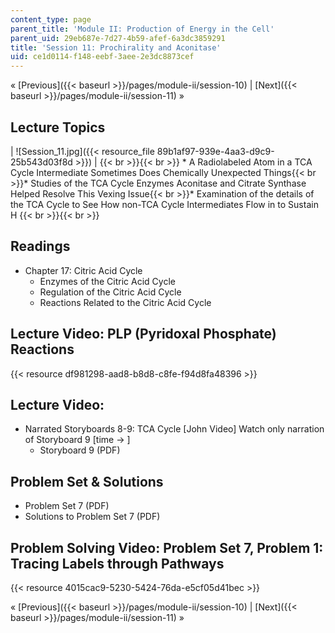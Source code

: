```yaml
---
content_type: page
parent_title: 'Module II: Production of Energy in the Cell'
parent_uid: 29eb687e-7d27-4b59-afef-6a3dc3859291
title: 'Session 11: Prochirality and Aconitase'
uid: ce1d0114-f148-eebf-3aee-2e3dc8873cef
---
```


« [Previous]({{< baseurl >}}/pages/module-ii/session-10) | [Next]({{< baseurl >}}/pages/module-ii/session-11) »

Lecture Topics
--------------

| ![Session_11.jpg]({{< resource_file 89b1af97-939e-4aa3-d9c9-25b543d03f8d >}}) |  {{< br >}}{{< br >}} *   A Radiolabeled Atom in a TCA Cycle Intermediate Sometimes Does Chemically Unexpected Things{{< br >}}*   Studies of the TCA Cycle Enzymes Aconitase and Citrate Synthase Helped Resolve This Vexing Issue{{< br >}}*   Examination of the details of the TCA Cycle to See How non-TCA Cycle Intermediates Flow in to Sustain H {{< br >}}{{< br >}}  

Readings
--------

*   Chapter 17: Citric Acid Cycle
    *   Enzymes of the Citric Acid Cycle
    *   Regulation of the Citric Acid Cycle
    *   Reactions Related to the Citric Acid Cycle

Lecture Video: PLP (Pyridoxal Phosphate) Reactions
--------------------------------------------------

{{< resource df981298-aad8-b8d8-c8fe-f94d8fa48396 >}}

Lecture Video:
--------------

*   Narrated Storyboards 8-9: TCA Cycle \[John Video\] Watch only narration of Storyboard 9 \[time -> \]
    *   Storyboard 9 (PDF)

Problem Set & Solutions 
------------------------

*   Problem Set 7 (PDF)
*   Solutions to Problem Set 7 (PDF)

Problem Solving Video: Problem Set 7, Problem 1: Tracing Labels through Pathways
--------------------------------------------------------------------------------

{{< resource 4015cac9-5230-5424-76da-e5cf05d41bec >}}

« [Previous]({{< baseurl >}}/pages/module-ii/session-10) | [Next]({{< baseurl >}}/pages/module-ii/session-11) »